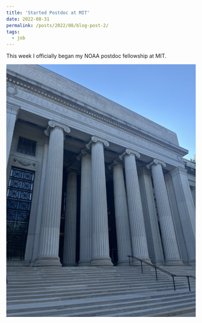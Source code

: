 ```yaml
---
title: 'Started Postdoc at MIT'
date: 2022-08-31
permalink: /posts/2022/08/blog-post-2/
tags:
  - job
---
```


This week I officially began my NOAA postdoc fellowship at MIT.

<img src='/images/mitPicture.jpeg'>

